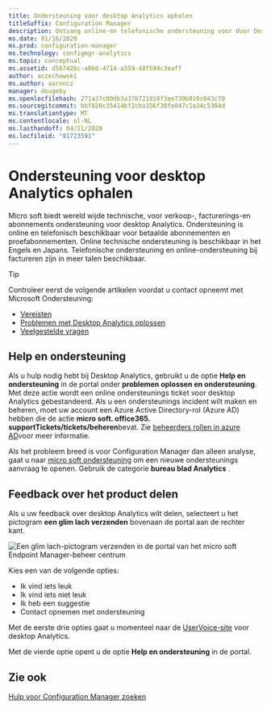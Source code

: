 ```yaml
---
title: Ondersteuning voor desktop Analytics ophalen
titleSuffix: Configuration Manager
description: Ontvang online-en telefonische ondersteuning voor door Desktop Analytics betaalde en proef abonnementen.
ms.date: 01/16/2020
ms.prod: configuration-manager
ms.technology: configmgr-analytics
ms.topic: conceptual
ms.assetid: d56742bc-a060-4714-a359-48f594c3eaff
author: aczechowski
ms.author: aaroncz
manager: dougeby
ms.openlocfilehash: 271a37c80db3a37b721918f3ee739b010c043c70
ms.sourcegitcommit: bbf820c35414bf2cba356f30fe047c1a34c5384d
ms.translationtype: MT
ms.contentlocale: nl-NL
ms.lasthandoff: 04/21/2020
ms.locfileid: "81723591"
---
```

# <a name="get-support-for-desktop-analytics"></a>Ondersteuning voor desktop Analytics ophalen

Micro soft biedt wereld wijde technische, voor verkoop-, facturerings-en abonnements ondersteuning voor desktop Analytics. Ondersteuning is online en telefonisch beschikbaar voor betaalde abonnementen en proefabonnementen. Online technische ondersteuning is beschikbaar in het Engels en Japans. Telefonische ondersteuning en online-ondersteuning bij factureren zijn in meer talen beschikbaar.

> [!TIP]
> Controleer eerst de volgende artikelen voordat u contact opneemt met Microsoft Ondersteuning:
>
> - [Vereisten](overview.md#prerequisites)
> - [Problemen met Desktop Analytics oplossen](troubleshooting.md)
> - [Veelgestelde vragen](faq.md)

## <a name="help-and-support"></a>Help en ondersteuning

Als u hulp nodig hebt bij Desktop Analytics, gebruikt u de optie **Help en ondersteuning** in de portal onder **problemen oplossen en ondersteuning**. Met deze actie wordt een online ondersteunings ticket voor desktop Analytics gebestandeerd. Als u een ondersteunings incident wilt maken en beheren, moet uw account een Azure Active Directory-rol (Azure AD) hebben die de actie **micro soft. office365. supportTickets/tickets/beheren**bevat. Zie [beheerders rollen in azure AD](https://docs.microsoft.com/azure/active-directory/users-groups-roles/directory-assign-admin-roles)voor meer informatie.

Als het probleem breed is voor Configuration Manager dan alleen analyse, gaat u naar [micro soft ondersteuning](https://aka.ms/cmcbsupport) om een nieuwe ondersteunings aanvraag te openen. Gebruik de categorie **bureau blad Analytics** .

## <a name="share-product-feedback"></a><a name="bkmk_feedback"></a>Feedback over het product delen

<!-- 5451636 -->

Als u uw feedback over desktop Analytics wilt delen, selecteert u het pictogram **een glim lach verzenden** bovenaan de portal aan de rechter kant.

![Een glim lach-pictogram verzenden in de portal van het micro soft Endpoint Manager-beheer centrum](media/5451636-portal-feedback.png)

Kies een van de volgende opties:

- Ik vind iets leuk
- Ik vind iets niet leuk
- Ik heb een suggestie
- Contact opnemen met ondersteuning

Met de eerste drie opties gaat u momenteel naar de [UserVoice-site](https://configurationmanager.uservoice.com/forums/300492-ideas?category_id=366805) voor desktop Analytics.

Met de vierde optie opent u de optie **Help en ondersteuning** in de portal.

## <a name="see-also"></a>Zie ook

[Hulp voor Configuration Manager zoeken](../core/understand/find-help.md)
